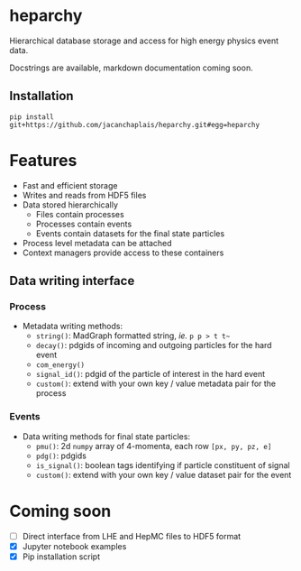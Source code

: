 # heparchy
Hierarchical database storage and access for high energy physics event data.

Docstrings are available, markdown documentation coming soon.

## Installation
```
pip install git+https://github.com/jacanchaplais/heparchy.git#egg=heparchy
```

# Features
- Fast and efficient storage
- Writes and reads from HDF5 files
- Data stored hierarchically
  - Files contain processes
  - Processes contain events
  - Events contain datasets for the final state particles
- Process level metadata can be attached
- Context managers provide access to these containers

## Data writing interface

### Process
- Metadata writing methods:
  - `string()`: MadGraph formatted string, _ie._ `p p > t t~`
  - `decay()`: pdgids of incoming and outgoing particles for the hard event
  - `com_energy()`
  - `signal_id()`: pdgid of the particle of interest in the hard event
  - `custom()`: extend with your own key / value metadata pair for the process

### Events
- Data writing methods for final state particles:
  - `pmu()`: 2d `numpy` array of 4-momenta, each row `[px, py, pz, e]`
  - `pdg()`: pdgids
  - `is_signal()`: boolean tags identifying if particle constituent of signal
  - `custom()`: extend with your own key / value dataset pair for the event

# Coming soon
- [ ] Direct interface from LHE and HepMC files to HDF5 format
- [X] Jupyter notebook examples
- [X] Pip installation script
